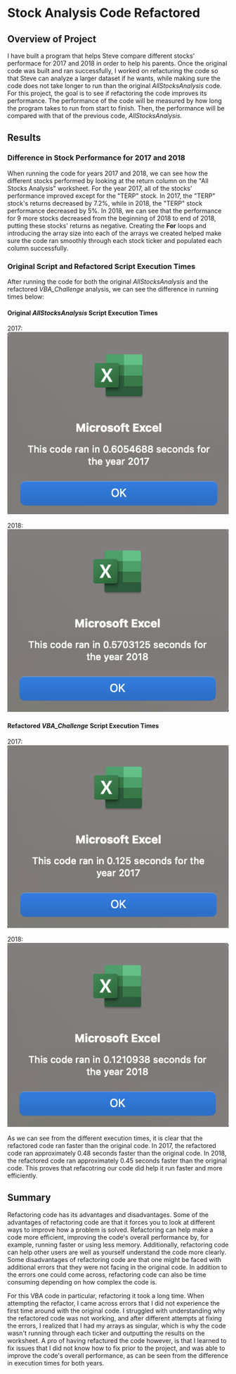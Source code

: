 # Stock Analysis Code Refactored

## Overview of Project
I have built a program that helps Steve compare different stocks' performace for 2017 and 2018 in order to help his parents. Once the original code was built and ran successfully, I worked on refacturing the code so that Steve can analyze a larger dataset if he wants, while making sure the code does not take longer to run than the original *AllStocksAnalysis* code. For this project, the goal is to see if refactoring the code improves its performance. The performance of the code will be measured by how long the program takes to run from start to finish. Then, the performance will be compared with that of the previous code, *AllStocksAnalysis.*

## Results

### Difference in Stock Performance for 2017 and 2018
When running the code for years 2017 and 2018, we can see how the different stocks performed by looking at the return column on the "All Stocks Analysis" worksheet. For the year 2017, all of the stocks' performance improved except for the "TERP" stock. In 2017, the "TERP" stock's returns decreased by 7.2%, while in 2018, the "TERP" stock performance decreased by 5%. In 2018, we can see that the performance for 9 more stocks decreased from the beginning of 2018 to end of 2018, putting these stocks' returns as negative. Creating the **For** loops and introducing the array size into each of the arrays we created helped make sure the code ran smoothly through each stock ticker and populated each column successfully.

### Original Script and Refactored Script Execution Times
After running the code for both the original *AllStocksAnalysis* and the refactored *VBA_Challenge* analysis, we can see the difference in running times below:

#### Original *AllStocksAnalysis* Script Execution Times
2017:
![AllStocksAnalysis_Original_2017](/AllStocksAnalysis_Original_2017.png)

2018:
![AllStocksAnalysis_Original_2018](/AllStocksAnalysis_Original_2018.png)

#### Refactored *VBA_Challenge* Script Execution Times
2017:
![VBA_Challenge_2017](/VBA_Challenge_2017.png)

2018:
![VBA_Challenge_2018](/VBA_Challenge_2018.png)

As we can see from the different execution times, it is clear that the refactored code ran faster than the original code. In 2017, the refactored code ran approximately 0.48 seconds faster than the original code. In 2018, the refactored code ran approximately 0.45 seconds faster than the original code. This proves that refacotring our code did help it run faster and more efficiently.

## Summary
Refactoring code has its advantages and disadvantages. Some of the advantages of refactoring code are that it forces you to look at different ways to improve how a problem is solved. Refactoring can help make a code more efficient, improving the code's overall performance by, for example, running faster or using less memory. Additionally, refactoring code can help other users are well as yourself understand the code more clearly. Some disadvantages of refactoring code are that one might be faced with additional errors that they were not facing in the original code. In addition to the errors one could come across, refactoring code can also be time consuming depending on how complex the code is.

For this VBA code in particular, refactoring it took a long time. When attempting the refactor, I came across errors that I did not experience the first time around with the original code. I struggled with understanding why the refactored code was not working, and after different attempts at fixing the errors, I realized that I had my arrays as singular, which is why the code wasn't running through each ticker and outputting the results on the worksheet. A pro of having refactured the code however, is that I learned to fix issues that I did not know how to fix prior to the project, and was able to improve the code's overall performance, as can be seen from the difference in execution times for both years.
